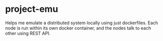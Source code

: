 # project-emu

Helps me emulate a distributed system locally using just dockerfiles. Each node is run within its own docker container, and the nodes talk to each other using REST API.
